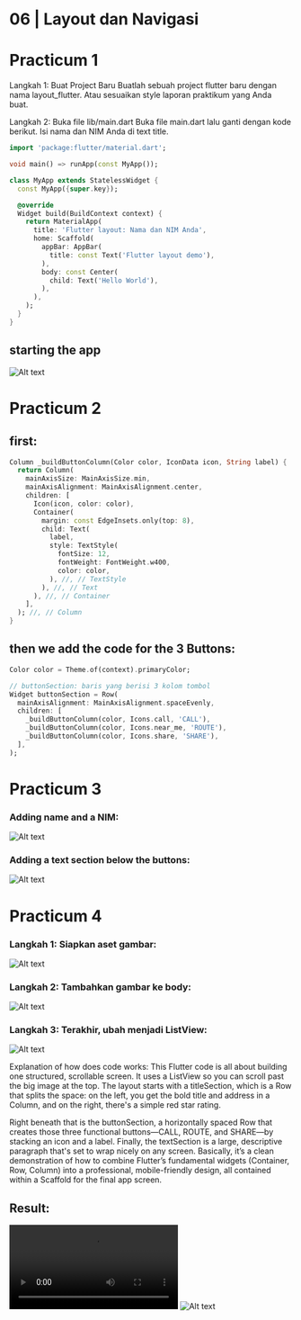  # 06 | Layout dan Navigasi


# Practicum 1
Langkah 1: Buat Project Baru Buatlah sebuah project flutter baru dengan nama layout_flutter. Atau sesuaikan style laporan praktikum yang Anda buat.

Langkah 2: Buka file lib/main.dart Buka file main.dart lalu ganti dengan kode berikut. Isi nama dan NIM Anda di text title.
```dart 
import 'package:flutter/material.dart';

void main() => runApp(const MyApp());

class MyApp extends StatelessWidget {
  const MyApp({super.key});

  @override
  Widget build(BuildContext context) {
    return MaterialApp(
      title: 'Flutter layout: Nama dan NIM Anda',
      home: Scaffold(
        appBar: AppBar(
          title: const Text('Flutter layout demo'),
        ),
        body: const Center(
          child: Text('Hello World'),
        ),
      ),
    );
  }
}
```
## starting the app
![Alt text](IMG/proc2.png)

# Practicum 2
## first:
```dart
Column _buildButtonColumn(Color color, IconData icon, String label) {
  return Column(
    mainAxisSize: MainAxisSize.min,
    mainAxisAlignment: MainAxisAlignment.center,
    children: [
      Icon(icon, color: color),
      Container(
        margin: const EdgeInsets.only(top: 8),
        child: Text(
          label,
          style: TextStyle(
            fontSize: 12,
            fontWeight: FontWeight.w400,
            color: color,
          ), //, // TextStyle
        ), //, // Text
      ), //, // Container
    ],
  ); //, // Column
}
```

## then we add the code for the 3 Buttons:
```dart
Color color = Theme.of(context).primaryColor;

// buttonSection: baris yang berisi 3 kolom tombol
Widget buttonSection = Row(
  mainAxisAlignment: MainAxisAlignment.spaceEvenly,
  children: [
    _buildButtonColumn(color, Icons.call, 'CALL'),
    _buildButtonColumn(color, Icons.near_me, 'ROUTE'),
    _buildButtonColumn(color, Icons.share, 'SHARE'),
  ],
);
```

# Practicum 3

### Adding name and a NIM:
![Alt text](IMG/proc6.png)

### Adding a text section below the buttons:
![Alt text](IMG/proc7.png)

# Practicum 4

### Langkah 1: Siapkan aset gambar:
![Alt text](IMG/proc8.png)

### Langkah 2: Tambahkan gambar ke body:
![Alt text](IMG/proc9.png)
### Langkah 3: Terakhir, ubah menjadi ListView:
![Alt text](IMG/proc10.png)

Explanation of how does code works:
This Flutter code is all about building one structured, scrollable screen. It uses a ListView so you can scroll past the big image at the top. The layout starts with a titleSection, which is a Row that splits the space: on the left, you get the bold title and address in a Column, and on the right, there's a simple red star rating.

Right beneath that is the buttonSection, a horizontally spaced Row that creates those three functional buttons—CALL, ROUTE, and SHARE—by stacking an icon and a label. Finally, the textSection is a large, descriptive paragraph that's set to wrap nicely on any screen. Basically, it’s a clean demonstration of how to combine Flutter’s fundamental widgets (Container, Row, Column) into a professional, mobile-friendly design, all contained within a Scaffold for the final app screen.

## Result:

![Alt text](IMG/prac1.mp4)
![Alt text](IMG/prac1.png)